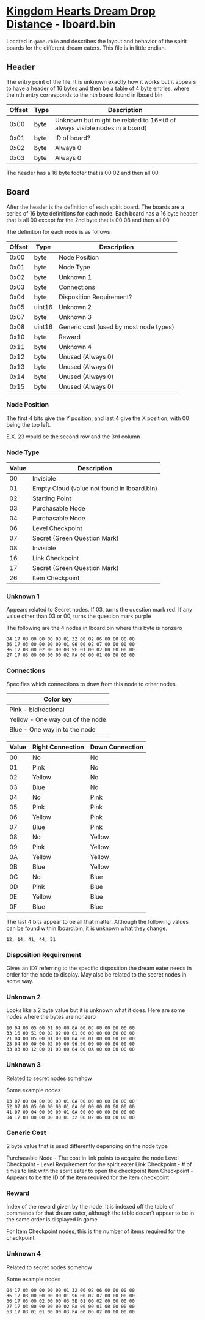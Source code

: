 # [Kingdom Hearts Dream Drop Distance](../../index.md) - lboard.bin

Located in `game.rbin` and describes the layout and behavior of the spirit boards for the different dream eaters. This file is in little endian.

## Header

The entry point of the file. It is unknown exactly how it works but it appears to have a header of 16 bytes and then be a table of 4 byte entries, where the nth entry corresponds to the nth board found in lboard.bin

| Offset | Type   | Description |
|--------|--------|-------------|
| 0x00   | byte   | Unknown but might be related to 16*(# of always visible nodes in a board)
| 0x01   | byte   | ID of board?
| 0x02   | byte   | Always 0
| 0x03   | byte   | Always 0

The header has a 16 byte footer that is 00 02 and then all 00

## Board

After the header is the definition of each spirit board. The boards are a series of 16 byte definitions for each node. Each board has a 16 byte header that is all 00 except for the 2nd byte that is 00 08 and then all 00

The definition for each node is as follows

| Offset | Type   | Description |
|--------|--------|-------------|
| 0x00   | byte   | Node Position
| 0x01   | byte   | Node Type
| 0x02   | byte   | Unknown 1
| 0x03   | byte   | Connections
| 0x04   | byte   | Disposition Requirement?
| 0x05   | uint16 | Unknown 2
| 0x07   | byte   | Unknown 3
| 0x08   | uint16 | Generic cost (used by most node types)
| 0x10   | byte   | Reward
| 0x11   | byte   | Unknown 4
| 0x12   | byte   | Unused (Always 0)
| 0x13   | byte   | Unused (Always 0)
| 0x14   | byte   | Unused (Always 0)
| 0x15   | byte   | Unused (Always 0)

### Node Position

The first 4 bits give the Y position, and last 4 give the X position, with 00 being the top left.

E.X. 23 would be the second row and the 3rd column

### Node Type

| Value  | Description   
|--------|--------|
| 00     | Invisible
| 01     | Empty Cloud (value not found in lboard.bin)
| 02     | Starting Point
| 03     | Purchasable Node
| 04     | Purchasable Node
| 06     | Level Checkpoint
| 07     | Secret (Green Question Mark)
| 08     | Invisible
| 16     | Link Checkpoint
| 17     | Secret (Green Question Mark)
| 26     | Item Checkpoint

### Unknown 1

Appears related to Secret nodes. If 03, turns the question mark red. If any value other than 03 or 00, turns the question mark purple

The following are the 4 nodes in lboard.bin where this byte is nonzero

```
04 17 03 00 00 00 00 01 32 00 02 06 00 00 00 00
36 17 03 00 00 00 00 01 96 00 02 07 00 00 00 00
36 17 03 00 02 00 00 03 5E 01 00 02 00 00 00 00
27 17 03 00 00 00 00 02 FA 00 00 01 00 00 00 00
```

### Connections

Specifies which connections to draw from this node to other nodes. 

| Color key |
| --------- |
| Pink - bidirectional
| Yellow - One way out of the node
| Blue - One way in to the node

| Value  | Right Connection | Down Connection |   
|--------|------------------|-----------------|
| 00     | No               | No
| 01     | Pink             | No
| 02     | Yellow           | No
| 03     | Blue             | No
| 04     | No               | Pink
| 05     | Pink             | Pink
| 06     | Yellow           | Pink
| 07     | Blue             | Pink
| 08     | No               | Yellow
| 09     | Pink             | Yellow
| 0A     | Yellow           | Yellow
| 0B     | Blue             | Yellow
| 0C     | No               | Blue
| 0D     | Pink             | Blue
| 0E     | Yellow           | Blue
| 0F     | Blue             | Blue


The last 4 bits appear to be all that matter. Although the following values can be found within lboard.bin, it is unknown what they change.

`12, 14, 41, 44, 51`

### Disposition Requirement

Gives an ID? referring to the specific disposition the dream eater needs in order for the node to display. May also be related to the secret nodes in some way.

### Unknown 2

Looks like a 2 byte value but it is unknown what it does. Here are some nodes where the bytes are nonzero

```
10 04 00 05 00 01 00 00 0A 00 0C 00 00 00 00 00
33 16 00 51 00 02 02 00 01 00 00 00 00 00 00 00
21 04 00 05 00 01 00 00 0A 00 01 00 00 00 00 00
23 04 00 00 00 02 00 00 96 00 00 00 00 00 00 00
33 03 00 12 00 01 00 00 64 00 0A 00 00 00 00 00
```

### Unknown 3

Related to secret nodes somehow

Some example nodes

```
13 07 00 04 00 00 00 01 0A 00 00 00 00 00 00 00
52 07 00 05 00 00 00 01 0A 00 00 00 00 00 00 00
41 07 00 04 00 00 00 01 0A 00 00 00 00 00 00 00
04 17 03 00 00 00 00 01 32 00 02 06 00 00 00 00
```

### Generic Cost

2 byte value that is used differently depending on the node type

Purchasable Node - The cost in link points to acquire the node
Level Checkpoint - Level Requirement for the spirit eater
Link Checkpoint - # of times to link with the spirit eater to open the checkpoint
Item Checkpoint - Appears to be the ID of the item required for the item checkpoint

### Reward

Index of the reward given by the node. It is indexed off the table of commands for that dream eater, although the table doesn't appear to be in the same order is displayed in game.

For Item Checkpoint nodes, this is the number of items required for the checkpoint.

### Unknown 4

Related to secret nodes somehow

Some example nodes

```
04 17 03 00 00 00 00 01 32 00 02 06 00 00 00 00
36 17 03 00 00 00 00 01 96 00 02 07 00 00 00 00
36 17 03 00 02 00 00 03 5E 01 00 02 00 00 00 00
27 17 03 00 00 00 00 02 FA 00 00 01 00 00 00 00
63 17 03 01 01 00 00 03 FA 00 06 02 00 00 00 00
```